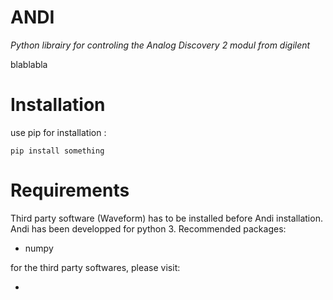 # ANDI
*Python librairy for controling the Analog Discovery 2 modul from digilent*

blablabla


# Installation

use pip for installation : 
```
pip install something
```

# Requirements

Third party software (Waveform) has to be installed before Andi installation. 
Andi has been developped for python 3.
Recommended packages:
- numpy


for the third party softwares, please visit:
- [Waveform]: https://digilent.com/shop/software/digilent-waveforms/
